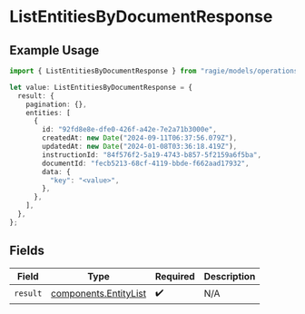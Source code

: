 # ListEntitiesByDocumentResponse

## Example Usage

```typescript
import { ListEntitiesByDocumentResponse } from "ragie/models/operations";

let value: ListEntitiesByDocumentResponse = {
  result: {
    pagination: {},
    entities: [
      {
        id: "92fd8e8e-dfe0-426f-a42e-7e2a71b3000e",
        createdAt: new Date("2024-09-11T06:37:56.079Z"),
        updatedAt: new Date("2024-01-08T03:36:18.419Z"),
        instructionId: "84f576f2-5a19-4743-b857-5f2159a6f5ba",
        documentId: "fecb5213-68cf-4119-bbde-f662aad17932",
        data: {
          "key": "<value>",
        },
      },
    ],
  },
};
```

## Fields

| Field                                                          | Type                                                           | Required                                                       | Description                                                    |
| -------------------------------------------------------------- | -------------------------------------------------------------- | -------------------------------------------------------------- | -------------------------------------------------------------- |
| `result`                                                       | [components.EntityList](../../models/components/entitylist.md) | :heavy_check_mark:                                             | N/A                                                            |